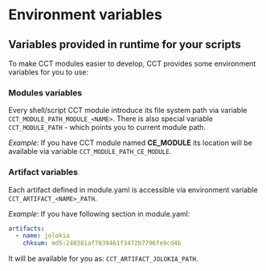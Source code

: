 # Environment variables


## Variables provided in runtime for your scripts

To make CCT modules easier to develop, CCT provides some environment variables for you to use:

### Modules variables

Every shell/script CCT module introduce its file system path via variable `CCT_MODULE_PATH_MODULE_<NAME>`. There is also special variable `CCT_MODULE_PATH` - which points you to current module path.

*Example*: If you have CCT module named **CE_MODULE** its location will be available via variable `CCT_MODULE_PATH_CE_MODULE`.

### Artifact variables

Each artifact defined in module.yaml is accessible via environment variable `CCT_ARTIFACT_<NAME>_PATH`.

*Example*: If you have following section in module.yaml:

``` yaml
artifacts:
  - name: jolokia
    chksum: md5:240381af7039461f3472b7796fe9cd4b
```
It will be available for you as: `CCT_ARTIFACT_JOLOKIA_PATH`.
